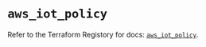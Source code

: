 # `aws_iot_policy`

Refer to the Terraform Registory for docs: [`aws_iot_policy`](https://registry.terraform.io/providers/hashicorp/aws/5.8.0/docs/resources/iot_policy).
